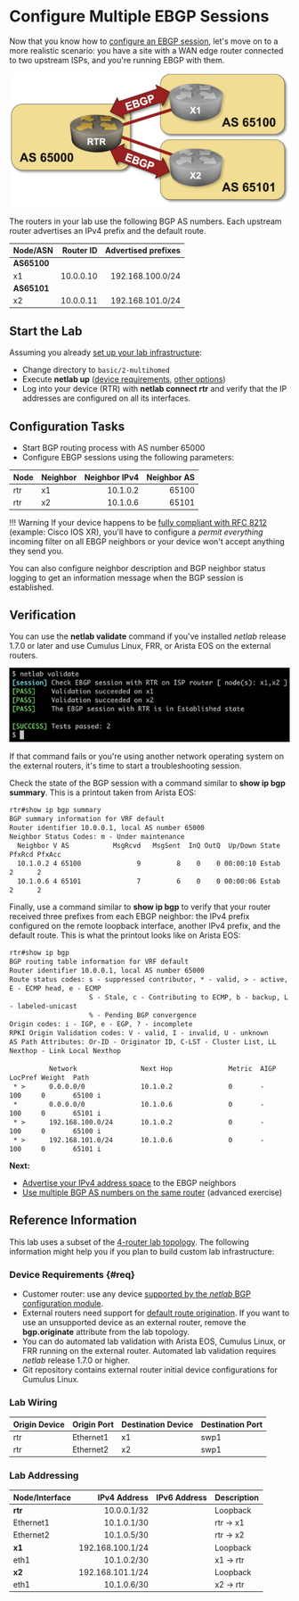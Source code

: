 # Configure Multiple EBGP Sessions

Now that you know how to [configure an EBGP session](1-session.md), let's move on to a more realistic scenario: you have a site with a WAN edge router connected to two upstream ISPs, and you're running EBGP with them.

![Lab topology](topology-multihomed.png)

The routers in your lab use the following BGP AS numbers. Each upstream router advertises an IPv4 prefix and the default route.

| Node/ASN | Router ID | Advertised prefixes |
|----------|----------:|--------------------:|
| **AS65100** ||
| x1 | 10.0.0.10 | 192.168.100.0/24 |
| **AS65101** ||
| x2 | 10.0.0.11 | 192.168.101.0/24 |

## Start the Lab

Assuming you already [set up your lab infrastructure](../1-setup.md):

* Change directory to `basic/2-multihomed`
* Execute **netlab up** ([device requirements](#req), [other options](../external/index.md))
* Log into your device (RTR) with **netlab connect rtr** and verify that the IP addresses are configured on all its interfaces.

## Configuration Tasks

* Start BGP routing process with AS number 65000
* Configure EBGP sessions using the following parameters:

| Node | Neighbor | Neighbor IPv4 | Neighbor AS |
|------|----------|--------------:|------------:|
| rtr | x1 | 10.1.0.2 | 65100 |
| rtr | x2 | 10.1.0.6 | 65101 |

!!! Warning
    If your device happens to be [fully compliant with RFC 8212](https://blog.ipspace.net/2023/06/default-ebgp-policy-rfc-8212.html) (example: Cisco IOS XR), you'll have to configure a *permit everything* incoming filter on all EBGP neighbors or your device won't accept anything they send you.

You can also configure neighbor description and BGP neighbor status logging to get an information message when the BGP session is established.

## Verification

You can use the **netlab validate** command if you've installed *netlab* release 1.7.0 or later and use Cumulus Linux, FRR, or Arista EOS on the external routers.

![](basic-multihomed-validate.png)

If that command fails or you're using another network operating system on the external routers, it's time to start a troubleshooting session.

Check the state of the BGP session with a command similar to **show ip bgp summary**. This is a printout taken from Arista EOS:

```
rtr#show ip bgp summary
BGP summary information for VRF default
Router identifier 10.0.0.1, local AS number 65000
Neighbor Status Codes: m - Under maintenance
  Neighbor V AS           MsgRcvd   MsgSent  InQ OutQ  Up/Down State   PfxRcd PfxAcc
  10.1.0.2 4 65100              9         8    0    0 00:00:10 Estab   2      2
  10.1.0.6 4 65101              7         6    0    0 00:00:06 Estab   2      2
```

Finally, use a command similar to **show ip bgp** to verify that your router received three prefixes from each EBGP neighbor: the  IPv4 prefix configured on the remote loopback interface, another IPv4 prefix, and the default route. This is what the printout looks like on Arista EOS:

```
rtr#show ip bgp
BGP routing table information for VRF default
Router identifier 10.0.0.1, local AS number 65000
Route status codes: s - suppressed contributor, * - valid, > - active, E - ECMP head, e - ECMP
                    S - Stale, c - Contributing to ECMP, b - backup, L - labeled-unicast
                    % - Pending BGP convergence
Origin codes: i - IGP, e - EGP, ? - incomplete
RPKI Origin Validation codes: V - valid, I - invalid, U - unknown
AS Path Attributes: Or-ID - Originator ID, C-LST - Cluster List, LL Nexthop - Link Local Nexthop

          Network                Next Hop              Metric  AIGP       LocPref Weight  Path
 * >      0.0.0.0/0              10.1.0.2              0       -          100     0       65100 i
 *        0.0.0.0/0              10.1.0.6              0       -          100     0       65101 i
 * >      192.168.100.0/24       10.1.0.2              0       -          100     0       65100 i
 * >      192.168.101.0/24       10.1.0.6              0       -          100     0       65101 i
```

**Next:**

* [Advertise your IPv4 address space](3-originate.md) to the EBGP neighbors
* [Use multiple BGP AS numbers on the same router](../session/3-localas.md) (advanced exercise)

## Reference Information

This lab uses a subset of the [4-router lab topology](../external/4-router.md). The following information might help you if you plan to build custom lab infrastructure:

### Device Requirements {#req}

* Customer router: use any device [supported by the _netlab_ BGP configuration module](https://netlab.tools/platforms/#platform-routing-support).
* External routers need support for [default route origination](https://netlab.tools/plugins/bgp.session/#platform-support). If you want to use an unsupported device as an external router, remove the **bgp.originate** attribute from the lab topology.
* You can do automated lab validation with Arista EOS, Cumulus Linux, or FRR running on the external router. Automated lab validation requires _netlab_ release 1.7.0 or higher.
* Git repository contains external router initial device configurations for Cumulus Linux.

### Lab Wiring

| Origin Device | Origin Port | Destination Device | Destination Port |
|---------------|-------------|--------------------|------------------|
| rtr | Ethernet1 | x1 | swp1 |
| rtr | Ethernet2 | x2 | swp1 |

### Lab Addressing

| Node/Interface | IPv4 Address | IPv6 Address | Description |
|----------------|-------------:|-------------:|-------------|
| **rtr** |  10.0.0.1/32 |  | Loopback |
| Ethernet1 | 10.1.0.1/30 |  | rtr -> x1 |
| Ethernet2 | 10.1.0.5/30 |  | rtr -> x2 |
| **x1** |  192.168.100.1/24 |  | Loopback |
| eth1 | 10.1.0.2/30 |  | x1 -> rtr |
| **x2** |  192.168.101.1/24 |  | Loopback |
| eth1 | 10.1.0.6/30 |  | x2 -> rtr |
